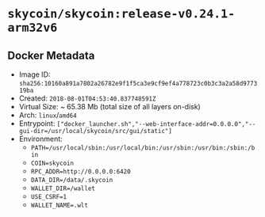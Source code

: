 # `skycoin/skycoin:release-v0.24.1-arm32v6`

## Docker Metadata

- Image ID: `sha256:10160a891a7802a26782e9f1f5ca3e9cf9ef4a778723c0b3c3a2a58d977319ba`
- Created: `2018-08-01T04:53:40.837748591Z`
- Virtual Size: ~ 65.38 Mb
    (total size of all layers on-disk)
- Arch: `linux`/`amd64`
- Entrypoint: `["docker_launcher.sh","--web-interface-addr=0.0.0.0","--gui-dir=/usr/local/skycoin/src/gui/static"]`
- Environment:
    - `PATH=/usr/local/sbin:/usr/local/bin:/usr/sbin:/usr/bin:/sbin:/bin`
    - `COIN=skycoin`
    - `RPC_ADDR=http://0.0.0.0:6420`
    - `DATA_DIR=/data/.skycoin`
    - `WALLET_DIR=/wallet`
    - `USE_CSRF=1`
    - `WALLET_NAME=.wlt`

